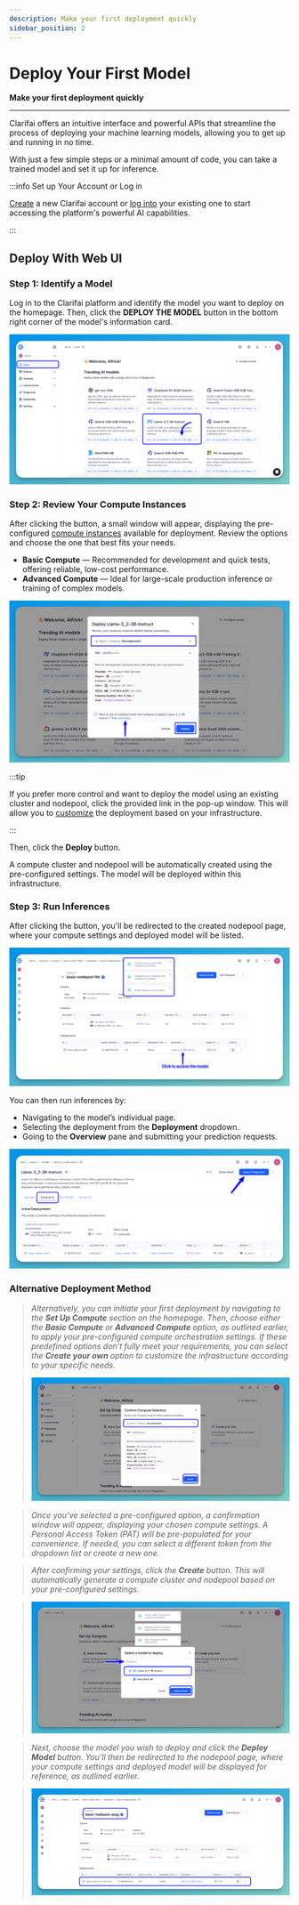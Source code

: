 ```yaml
---
description: Make your first deployment quickly
sidebar_position: 2
---
```


# Deploy Your First Model

**Make your first deployment quickly**
<hr />

Clarifai offers an intuitive interface and powerful APIs that streamline the process of deploying your machine learning models, allowing you to get up and running in no time.

With just a few simple steps or a minimal amount of code, you can take a trained model and set it up for inference. 

:::info Set up Your Account or Log in

[Create](https://clarifai.com/signup) a new Clarifai account or [log into](https://clarifai.com/login) your existing one to start accessing the platform's powerful AI capabilities.

:::

## Deploy With Web UI

### Step 1: Identify a Model

Log in to the Clarifai platform and identify the model you want to deploy on the homepage. Then, click the **DEPLOY THE MODEL** button in the bottom right corner of the model's information card.

![](/img/new-docs/deploy-1.png)

### Step 2: Review Your Compute Instances

After clicking the button, a small window will appear, displaying the pre-configured [compute instances](https://docs.clarifai.com/compute/cloud-instances) available for deployment. Review the options and choose the one that best fits your needs.

- **Basic Compute** — Recommended for development and quick tests, offering reliable, low-cost performance.  
- **Advanced Compute** — Ideal for large-scale production inference or training of complex models.  

![](/img/new-docs/deploy-2.png)

:::tip

If you prefer more control and want to deploy the model using an existing cluster and nodepool, click the provided link in the pop-up window. This will allow you to [customize](https://docs.clarifai.com/compute/configure/deployments) the deployment based on your infrastructure.

:::

Then, click the **Deploy** button. 

A compute cluster and nodepool will be automatically created using the pre-configured settings. The model will be deployed within this infrastructure.  

### Step 3: Run Inferences  

After clicking the button, you'll be redirected to the created nodepool page, where your compute settings and deployed model will be listed.  

![](/img/new-docs/deploy-3.png)

You can then run inferences by:

- Navigating to the model’s individual page.  
- Selecting the deployment from the **Deployment** dropdown.  
- Going to the **Overview** pane and submitting your prediction requests.

![](/img/new-docs/deploy-4.png)

### Alternative Deployment Method

> _Alternatively, you can initiate your first deployment by navigating to the **Set Up Compute** section on the homepage. Then, choose either the **Basic Compute** or **Advanced Compute** option, as outlined earlier, to apply your pre-configured compute orchestration settings. If these predefined options don’t fully meet your requirements, you can select the **Create your own** option to customize the infrastructure according to your specific needs._

> ![](/img/new-docs/deploy-5.png)

> _Once you’ve selected a pre-configured option, a confirmation window will appear, displaying your chosen compute settings. A Personal Access Token (PAT) will be pre-populated for your convenience. If needed, you can select a different token from the dropdown list or create a new one._

> _After confirming your settings, click the **Create** button. This will automatically generate a compute cluster and nodepool based on your pre-configured settings._

> ![](/img/new-docs/deploy-6.png)

> _Next, choose the model you wish to deploy and click the **Deploy Model** button. You’ll then be redirected to the nodepool page, where your compute settings and deployed model will be displayed for reference, as outlined earlier._

> ![](/img/new-docs/deploy-7.png)